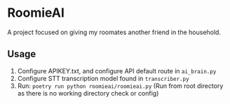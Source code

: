 # RoomieAI
A project focused on giving my roomates another friend in the household.

## Usage
1. Configure APIKEY.txt, and configure API default route in `ai_brain.py`
2. Configure STT transcription model found in `transcriber.py`
3. Run: `poetry run python roomieai/roomieai.py` (Run from root directory as there is no working directory check or config)
